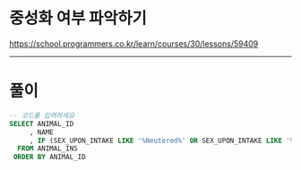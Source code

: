 # 중성화 여부 파악하기

https://school.programmers.co.kr/learn/courses/30/lessons/59409

----

# 풀이

```sql
-- 코드를 입력하세요
SELECT ANIMAL_ID
     , NAME
     , IF (SEX_UPON_INTAKE LIKE '%Neutered%' OR SEX_UPON_INTAKE LIKE '%Spayed%', 'O', 'X') AS "중성화"
  FROM ANIMAL_INS
 ORDER BY ANIMAL_ID
```